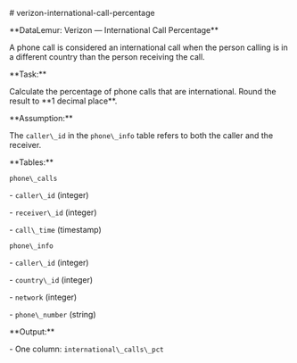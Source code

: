 \# verizon-international-call-percentage



\*\*DataLemur: Verizon — International Call Percentage\*\*



A phone call is considered an international call when the person calling is in a different country than the person receiving the call.



\*\*Task:\*\*  

Calculate the percentage of phone calls that are international. Round the result to \*\*1 decimal place\*\*.



\*\*Assumption:\*\*  

The `caller\_id` in the `phone\_info` table refers to both the caller and the receiver.



\*\*Tables:\*\*



`phone\_calls`  

\- `caller\_id` (integer)  

\- `receiver\_id` (integer)  

\- `call\_time` (timestamp)  



`phone\_info`  

\- `caller\_id` (integer)  

\- `country\_id` (integer)  

\- `network` (integer)  

\- `phone\_number` (string)  



\*\*Output:\*\*  

\- One column: `international\_calls\_pct`



